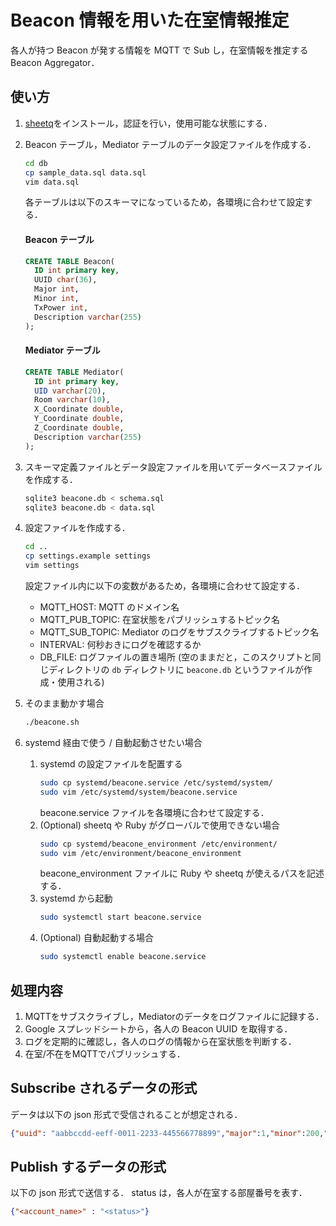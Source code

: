 # Beacon 情報を用いた在室情報推定
各人が持つ Beacon が発する情報を MQTT で Sub し，在室情報を推定する Beacon Aggregator．

## 使い方
1. [sheetq](https://github.com/nomlab/sheetq)をインストール，認証を行い，使用可能な状態にする．
2. Beacon テーブル，Mediator テーブルのデータ設定ファイルを作成する．
    ```bash
    cd db
    cp sample_data.sql data.sql
    vim data.sql
    ```
    各テーブルは以下のスキーマになっているため，各環境に合わせて設定する．
    #### Beacon テーブル

    ```sql
    CREATE TABLE Beacon(
      ID int primary key,
      UUID char(36),
      Major int,
      Minor int,
      TxPower int,
      Description varchar(255)
    );
    ```
    #### Mediator テーブル

    ```sql
    CREATE TABLE Mediator(
      ID int primary key,
      UID varchar(20),
      Room varchar(10),
      X_Coordinate double,
      Y_Coordinate double,
      Z_Coordinate double,
      Description varchar(255)
    );
    ```
3. スキーマ定義ファイルとデータ設定ファイルを用いてデータベースファイルを作成する．
   ```bash
   sqlite3 beacone.db < schema.sql
   sqlite3 beacone.db < data.sql
4. 設定ファイルを作成する．
    ```bash
    cd ..
    cp settings.example settings
    vim settings
    ```
    設定ファイル内に以下の変数があるため，各環境に合わせて設定する．
    * MQTT_HOST: MQTT のドメイン名
    * MQTT_PUB_TOPIC: 在室状態をパブリッシュするトピック名
    * MQTT_SUB_TOPIC: Mediator のログをサブスクライブするトピック名
    * INTERVAL: 何秒おきにログを確認するか
    * DB_FILE: ログファイルの置き場所 (空のままだと，このスクリプトと同じディレクトリの `db` ディレクトリに `beacone.db` というファイルが作成・使用される)
5. そのまま動かす場合
    ```bash
    ./beacone.sh
    ```
6. systemd 経由で使う / 自動起動させたい場合
    1. systemd の設定ファイルを配置する
        ```bash
        sudo cp systemd/beacone.service /etc/systemd/system/
        sudo vim /etc/systemd/system/beacone.service
        ```
        beacone.service ファイルを各環境に合わせて設定する．
    2. (Optional) sheetq や Ruby がグローバルで使用できない場合
        ```bash
        sudo cp systemd/beacone_environment /etc/environment/
        sudo vim /etc/environment/beacone_environment
        ```
        beacone_environment ファイルに Ruby や sheetq が使えるパスを記述する．
    3. systemd から起動
        ```bash
        sudo systemctl start beacone.service
        ```
    4. (Optional) 自動起動する場合
        ```bash
        sudo systemctl enable beacone.service
        ```

## 処理内容
1. MQTTをサブスクライブし，Mediatorのデータをログファイルに記録する．
2. Google スプレッドシートから，各人の Beacon UUID を取得する．
3. ログを定期的に確認し，各人のログの情報から在室状態を判断する．
4. 在室/不在をMQTTでパブリッシュする．

## Subscribe されるデータの形式
データは以下の json 形式で受信されることが想定される．
```json
{"uuid": "aabbccdd-eeff-0011-2233-445566778899","major":1,"minor":200,"rssi":-50}
```

## Publish するデータの形式
以下の json 形式で送信する．
status は，各人が在室する部屋番号を表す．
```json
{"<account_name>" : "<status>"}
```
